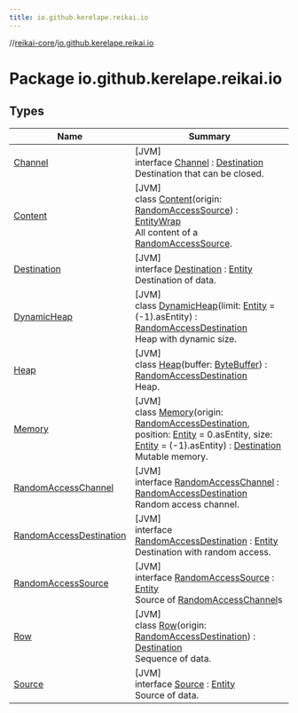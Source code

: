 ```yaml
---
title: io.github.kerelape.reikai.io
---
```

//[reikai-core](../../index.html)/[io.github.kerelape.reikai.io](index.html)



# Package io.github.kerelape.reikai.io



## Types


| Name | Summary |
|---|---|
| [Channel](-channel/index.html) | [JVM]<br>interface [Channel](-channel/index.html) : [Destination](-destination/index.html)<br>Destination that can be closed. |
| [Content](-content/index.html) | [JVM]<br>class [Content](-content/index.html)(origin: [RandomAccessSource](-random-access-source/index.html)) : [EntityWrap](../io.github.kerelape.reikai/-entity-wrap/index.html)<br>All content of a [RandomAccessSource](-random-access-source/index.html). |
| [Destination](-destination/index.html) | [JVM]<br>interface [Destination](-destination/index.html) : [Entity](../io.github.kerelape.reikai/-entity/index.html)<br>Destination of data. |
| [DynamicHeap](-dynamic-heap/index.html) | [JVM]<br>class [DynamicHeap](-dynamic-heap/index.html)(limit: [Entity](../io.github.kerelape.reikai/-entity/index.html) = (-1).asEntity) : [RandomAccessDestination](-random-access-destination/index.html)<br>Heap with dynamic size. |
| [Heap](-heap/index.html) | [JVM]<br>class [Heap](-heap/index.html)(buffer: [ByteBuffer](https://docs.oracle.com/javase/8/docs/api/java/nio/ByteBuffer.html)) : [RandomAccessDestination](-random-access-destination/index.html)<br>Heap. |
| [Memory](-memory/index.html) | [JVM]<br>class [Memory](-memory/index.html)(origin: [RandomAccessDestination](-random-access-destination/index.html), position: [Entity](../io.github.kerelape.reikai/-entity/index.html) = 0.asEntity, size: [Entity](../io.github.kerelape.reikai/-entity/index.html) = (-1).asEntity) : [Destination](-destination/index.html)<br>Mutable memory. |
| [RandomAccessChannel](-random-access-channel/index.html) | [JVM]<br>interface [RandomAccessChannel](-random-access-channel/index.html) : [RandomAccessDestination](-random-access-destination/index.html)<br>Random access channel. |
| [RandomAccessDestination](-random-access-destination/index.html) | [JVM]<br>interface [RandomAccessDestination](-random-access-destination/index.html) : [Entity](../io.github.kerelape.reikai/-entity/index.html)<br>Destination with random access. |
| [RandomAccessSource](-random-access-source/index.html) | [JVM]<br>interface [RandomAccessSource](-random-access-source/index.html) : [Entity](../io.github.kerelape.reikai/-entity/index.html)<br>Source of [RandomAccessChannel](-random-access-channel/index.html)s |
| [Row](-row/index.html) | [JVM]<br>class [Row](-row/index.html)(origin: [RandomAccessDestination](-random-access-destination/index.html)) : [Destination](-destination/index.html)<br>Sequence of data. |
| [Source](-source/index.html) | [JVM]<br>interface [Source](-source/index.html) : [Entity](../io.github.kerelape.reikai/-entity/index.html)<br>Source of data. |

